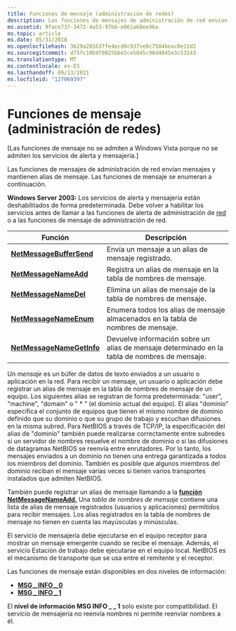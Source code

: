 ```yaml
---
title: Funciones de mensaje (administración de redes)
description: Las funciones de mensajes de administración de red envían mensajes y mantienen alias de mensaje. Las funciones de mensaje se enumeran a continuación.
ms.assetid: 9face737-3472-4a53-97b6-e861a60ee96a
ms.topic: article
ms.date: 05/31/2018
ms.openlocfilehash: 3629a281637fe4ecd0c937ce0c7504beac8e11d2
ms.sourcegitcommit: d75fc10b9f0825bbe5ce5045c90d4045e3c53243
ms.translationtype: MT
ms.contentlocale: es-ES
ms.lasthandoff: 09/13/2021
ms.locfileid: "127069397"
---
```

# <a name="message-functions-network-management"></a>Funciones de mensaje (administración de redes)

\[Las funciones de mensaje no se admiten a Windows Vista porque no se admiten los servicios de alerta y mensajería.\]

Las funciones de mensajes de administración de red envían mensajes y mantienen alias de mensaje. Las funciones de mensaje se enumeran a continuación.

**Windows Server 2003:** Los servicios de alerta y mensajería están deshabilitados de forma predeterminada. Debe volver a habilitar los servicios antes de llamar a las funciones de alerta de administración de [red](alert-functions.md) o a las funciones de mensaje de administración de red.



| Función                                               | Descripción                                                                     |
|--------------------------------------------------------|---------------------------------------------------------------------------------|
| [**NetMessageBufferSend**](/windows/desktop/api/Lmmsg/nf-lmmsg-netmessagebuffersend)   | Envía un mensaje a un alias de mensaje registrado.                                  |
| [**NetMessageNameAdd**](/windows/desktop/api/Lmmsg/nf-lmmsg-netmessagenameadd)         | Registra un alias de mensaje en la tabla de nombres de mensaje.                            |
| [**NetMessageNameDel**](/windows/desktop/api/Lmmsg/nf-lmmsg-netmessagenamedel)         | Elimina un alias de mensaje de la tabla de nombres de mensaje.                            |
| [**NetMessageNameEnum**](/windows/desktop/api/Lmmsg/nf-lmmsg-netmessagenameenum)       | Enumera todos los alias de mensaje almacenados en la tabla de nombres de mensaje.                 |
| [**NetMessageNameGetInfo**](/windows/desktop/api/Lmmsg/nf-lmmsg-netmessagenamegetinfo) | Devuelve información sobre un alias de mensaje determinado en la tabla de nombres de mensaje. |



 

Un *mensaje* es un búfer de datos de texto enviados a un usuario o aplicación en la red. Para recibir un mensaje, un usuario o aplicación debe registrar un alias de mensaje en la tabla de nombres de mensaje de un equipo. Los siguientes alias se registran de forma predeterminada: "user", "machine", "domain" o " \* " (el dominio actual del equipo). El alias "dominio" especifica el conjunto de equipos que tienen el mismo nombre de dominio definido que su dominio o que su grupo de trabajo y escuchan difusiones en la misma subred. Para NetBIOS a través de TCP/IP, la especificación del alias de "dominio" también puede realizarse correctamente entre subredes si un servidor de nombres resuelve el nombre de dominio o si las difusiones de datagramas NetBIOS se reenvía entre enrutadores. Por lo tanto, los mensajes enviados a un dominio no tienen una entrega garantizada a todos los miembros del dominio. También es posible que algunos miembros del dominio reciban el mensaje varias veces si tienen varios transportes instalados que admiten NetBIOS.

También puede registrar un alias de mensaje llamando a la [**función NetMessageNameAdd.**](/windows/desktop/api/Lmmsg/nf-lmmsg-netmessagenameadd) Una *tabla de nombres de mensaje* contiene una lista de alias de mensaje registrados (usuarios y aplicaciones) permitidos para recibir mensajes. Los alias registrados en la tabla de nombres de mensaje no tienen en cuenta las mayúsculas y minúsculas.

El servicio de mensajería debe ejecutarse en el equipo receptor para mostrar un mensaje emergente cuando se recibe el mensaje. Además, el servicio Estación de trabajo debe ejecutarse en el equipo local. NetBIOS es el mecanismo de transporte que se usa entre el remitente y el receptor.

Las funciones de mensaje están disponibles en dos niveles de información:

-   [**MSG \_ INFO \_ 0**](/windows/desktop/api/Lmmsg/ns-lmmsg-msg_info_0)
-   [**MSG \_ INFO \_ 1**](/windows/desktop/api/Lmmsg/ns-lmmsg-msg_info_1)

El **nivel de información MSG INFO \_ \_ 1** solo existe por compatibilidad. El servicio de mensajería no reenvía nombres ni permite reenviar nombres a él.

 

 





